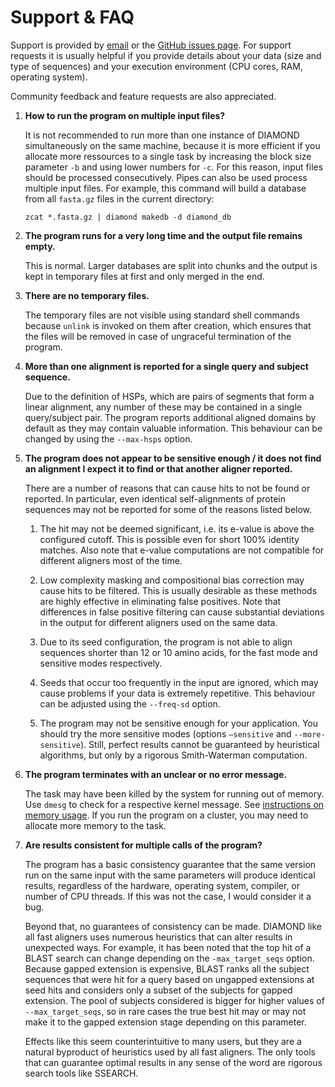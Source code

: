 
# Support & FAQ

Support is provided by [email](mailto:buchfink@gmail.com) or the [GitHub
issues page](http://github.com/bbuchfink/diamond/issues/). For support
requests it is usually helpful if you provide details about your data
(size and type of sequences) and your execution environment (CPU cores,
RAM, operating system).

Community feedback and feature requests are also appreciated.

1.  **How to run the program on multiple input files?**
    
    It is not recommended to run more than one instance of DIAMOND
    simultaneously on the same machine, because it is more efficient if
    you allocate more ressources to a single task by increasing the
    block size parameter `-b` and using lower numbers for `-c`. For this
    reason, input files should be processed consecutively. Pipes can
    also be used process multiple input files. For example, this command
    will build a database from all `fasta.gz` files in the current
    directory:
    
        zcat *.fasta.gz | diamond makedb -d diamond_db

2.  **The program runs for a very long time and the output file remains
    empty.**
    
    This is normal. Larger databases are split into chunks and the
    output is kept in temporary files at first and only merged in the
    end.

3.  **There are no temporary files.**
    
    The temporary files are not visible using standard shell commands
    because `unlink` is invoked on them after creation, which ensures
    that the files will be removed in case of ungraceful termination of
    the program.

4.  **More than one alignment is reported for a single query and subject
    sequence.**
    
    Due to the definition of HSPs, which are pairs of segments that form
    a linear alignment, any number of these may be contained in a single
    query/subject pair. The program reports additional aligned domains
    by default as they may contain valuable information. This behaviour
    can be changed by using the `--max-hsps` option.

5.  **The program does not appear to be sensitive enough / it does not
    find an alignment I expect it to find or that another aligner
    reported.**
    
    There are a number of reasons that can cause hits to not be found or
    reported. In particular, even identical self-alignments of protein
    sequences may not be reported for some of the reasons listed below.
    
    1.  The hit may not be deemed significant, i.e. its e-value is above
        the configured cutoff. This is possible even for short 100%
        identity matches. Also note that e-value computations are not
        compatible for different aligners most of the time.
    
    2.  Low complexity masking and compositional bias correction may
        cause hits to be filtered. This is usually desirable as these
        methods are highly effective in eliminating false positives.
        Note that differences in false positive filtering can cause
        substantial deviations in the output for different aligners used
        on the same data.
    
    3.  Due to its seed configuration, the program is not able to align
        sequences shorter than 12 or 10 amino acids, for the fast mode
        and sensitive modes respectively.
    
    4.  Seeds that occur too frequently in the input are ignored, which
        may cause problems if your data is extremely repetitive. This
        behaviour can be adjusted using the `--freq-sd` option.
    
    5.  The program may not be sensitive enough for your application.
        You should try the more sensitive modes (options `–sensitive`
        and `--more-sensitive`). Still, perfect results cannot be
        guaranteed by heuristical algorithms, but only by a rigorous
        Smith-Waterman computation.

6.  **The program terminates with an unclear or no error message.**
    
    The task may have been killed by the system for running out of
    memory. Use `dmesg` to check for a respective kernel message. See
    [instructions on memory usage](index.php?pages/command_line_options/#memory-performance-options).
    If you run the program on a cluster, you may need to allocate more memory to
    the task.

7.  **Are results consistent for multiple calls of the program?**
    
    The program has a basic consistency guarantee that the same version
    run on the same input with the same parameters will produce
    identical results, regardless of the hardware, operating system,
    compiler, or number of CPU threads. If this was not the case, I
    would consider it a bug.
    
    Beyond that, no guarantees of consistency can be made. DIAMOND like
    all fast aligners uses numerous heuristics that can alter results in
    unexpected ways. For example, it has been noted that the top hit of
    a BLAST search can change depending on the `-max_target_seqs`
    option. Because gapped extension is expensive, BLAST ranks all the
    subject sequences that were hit for a query based on ungapped
    extensions at seed hits and considers only a subset of the subjects
    for gapped extension. The pool of subjects considered is bigger for
    higher values of `--max_target_seqs`, so in rare cases the true best
    hit may or may not make it to the gapped extension stage depending
    on this parameter.
    
    Effects like this seem counterintuitive to many users, but they are
    a natural byproduct of heuristics used by all fast aligners. The
    only tools that can guarantee optimal results in any sense of the
    word are rigorous search tools like SSEARCH.
